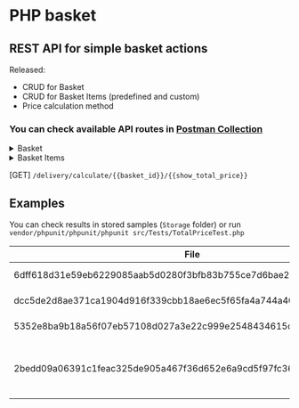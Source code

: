 # PHP basket

## REST API for simple basket actions

Released:
- CRUD for Basket 
- CRUD for Basket Items (predefined and custom)
- Price calculation method

### You can check available API routes in [Postman Collection](https://github.com/SmileyThane/php-basket-lib/blob/main/php-basket-postman-collection.json)
<details>
<summary>Basket</summary>
  
  [GET] `/basket/create`

  [GET] ` /basket/find/{{basket_id}} `

  [DELETE] ` /basket/delete/{{basket_id}} `

</details>

<details>
<summary>Basket Items</summary>
  
  [POST] ` /basket/add-default-item/{{basket_id}} `
  
  [POST] ` /basket/add-custom-item/{{basket_id}} `

  [DELETE] ` /basket/remove-item/{{basket_id}}/{{basket_item_id}} `

</details>

[GET] ` /delivery/calculate/{{basket_id}}/{{show_total_price}} `

## Examples
You can check results in stored samples (`Storage` folder)
or
run ``` vendor/phpunit/phpunit/phpunit src/Tests/TotalPriceTest.php ```

| File  | Products | Total |
| ------------- | ------------- | ------------- | 
| 6dff618d31e59eb6229085aab5d0280f3bfb83b755ce7d6bae29500f5914fd76 | [B01, G01] | 37.85 |
| dcc5de2d8ae371ca1904d916f339cbb18ae6ec5f65fa4a744a4039719153d264 | [R01, G01] | 60.85 |
| 5352e8ba9b18a56f07eb57108d027a3e22c999e2548434615cad6d553b7cd682 | [R01, R01] | 54.37 |
| 2bedd09a06391c1feac325de905a467f36d652e6a9cd5f97fc36fb28850d897f | [B01, B01, R01, R01, R01] | 98.27 |
